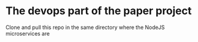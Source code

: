 # The devops part of the paper project

Clone and pull this repo in the same directory where the NodeJS microservices are
